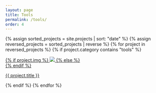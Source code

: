 ```yaml
---
layout: page
title: Tools
permalink: /tools/
order: 4
---
```


{% assign sorted_projects = site.projects | sort: "date" %}
{% assign reversed_projects = sorted_projects | reverse %}
{% for project in reversed_projects %}
{% if project.category contains "tools" %}
<div class="project ">
    <div class="thumbnail">
        <a href="{{ site.baseurl }}{{ project.url }}">
        {% if project.img %}
        <img class="thumbnail" src="{{ project.img }}"/>
        {% else %}
        <div class="thumbnail blankbox"></div>
        {% endif %}
        <span>
        </span>
        </a>
    </div>
    <p class="caption"><a href="{{ site.baseurl }}{{ project.url }}">{{ project.title }}</a></p>
</div>
{% endif %}
{% endfor %}